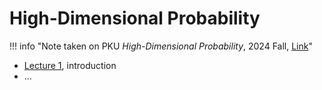# High-Dimensional Probability

!!! info "Note taken on PKU *High-Dimensional Probability*, 2024 Fall, [Link](https://www.math.pku.edu.cn/teachers/zhzhang/hdp.html)"

- [Lecture 1](lec1.md), introduction
- ...